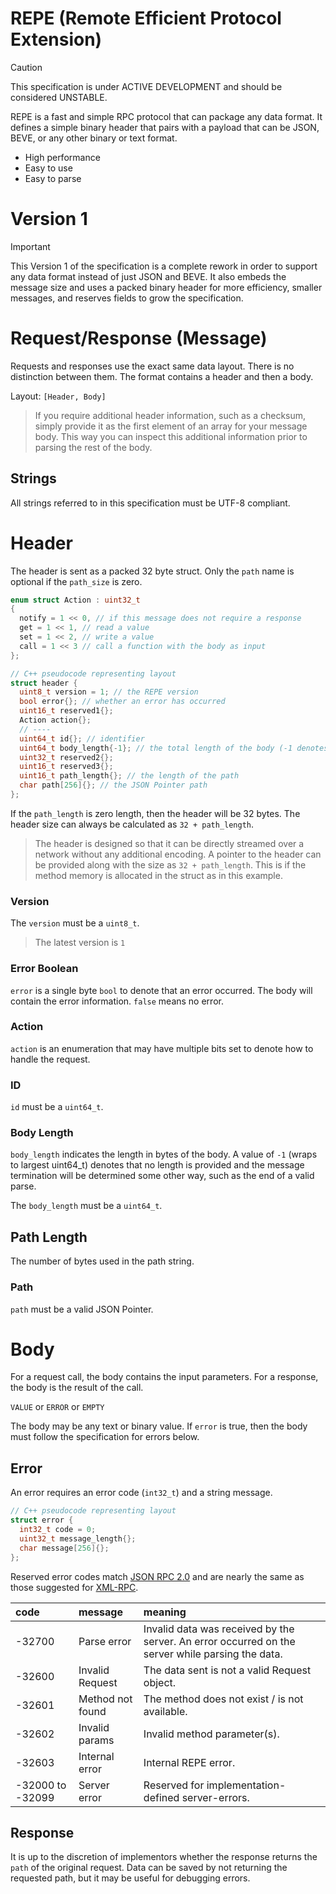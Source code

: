 # REPE (Remote Efficient Protocol Extension)

> [!CAUTION]
>
> This specification is under ACTIVE DEVELOPMENT and should be considered UNSTABLE.

REPE is a fast and simple RPC protocol that can package any data format. It defines a simple binary header that pairs with a payload that can be JSON, BEVE, or any other binary or text format.

- High performance
- Easy to use
- Easy to parse

# Version 1

> [!IMPORTANT]
>
> This Version 1 of the specification is a complete rework in order to support any data format instead of just JSON and BEVE. It also embeds the message size and uses a packed binary header for more efficiency, smaller messages, and reserves fields to grow the specification.

# Request/Response (Message)

Requests and responses use the exact same data layout. There is no distinction between them. The format contains a header and then a body.

Layout: `[Header, Body]`

> If you require additional header information, such as a checksum, simply provide it as the first element of an array for your message body. This way you can inspect this additional information prior to parsing the rest of the body.

## Strings

All strings referred to in this specification must be UTF-8 compliant.

# Header

The header is sent as a packed 32 byte struct. Only the `path` name is optional if the `path_size` is zero.

```c++
enum struct Action : uint32_t
{
  notify = 1 << 0, // if this message does not require a response
  get = 1 << 1, // read a value
  set = 1 << 2, // write a value
  call = 1 << 3 // call a function with the body as input
};

// C++ pseudocode representing layout
struct header {
  uint8_t version = 1; // the REPE version
  bool error{}; // whether an error has occurred
  uint16_t reserved1{};
  Action action{};
  // ----
  uint64_t id{}; // identifier
  uint64_t body_length{-1}; // the total length of the body (-1 denotes no size given)
  uint32_t reserved2{};
  uint16_t reserved3{};
  uint16_t path_length{}; // the length of the path
  char path[256]{}; // the JSON Pointer path
};
```

If the `path_length` is zero length, then the header will be 32 bytes. The header size can always be calculated as `32 + path_length`.

> The header is designed so that it can be directly streamed over a network without any additional encoding. A pointer to the header can be provided along with the size as `32 + path_length`. This is if the method memory is allocated in the struct as in this example.

### Version

The `version` must be a `uint8_t`.

> The latest version is `1`

### Error Boolean

`error` is a single byte `bool` to denote that an error occurred. The body will contain the error information. `false` means no error.

### Action

`action` is an enumeration that may have multiple bits set to denote how to handle the request.

### ID

`id` must be a `uint64_t`.

### Body Length

`body_length` indicates the length in bytes of the body. A value of `-1` (wraps to largest uint64_t) denotes that no length is provided and the message termination will be determined some other way, such as the end of a valid parse.

The `body_length` must be a `uint64_t`.

## Path Length

The number of bytes used in the path string.

### Path

`path` must be a valid JSON Pointer.

# Body

For a request call, the body contains the input parameters. For a response, the body is the result of the call.

`VALUE` or `ERROR` or `EMPTY`

The body may be any text or binary value. If `error` is true, then the body must follow the specification for errors below.

## Error

An error requires an error code (`int32_t`) and a string message.

```c++
// C++ pseudocode representing layout
struct error {
  int32_t code = 0;
  uint32_t message_length{};
  char message[256]{};
};
```

Reserved error codes match [JSON RPC 2.0](https://www.jsonrpc.org/specification) and are nearly the same as those suggested for [XML-RPC](http://xmlrpc-epi.sourceforge.net/specs/rfc.fault_codes.php).

| code             | message          | meaning                                                      |
| :--------------- | :--------------- | :----------------------------------------------------------- |
| -32700           | Parse error      | Invalid data was received by the server. An error occurred on the server while parsing the data. |
| -32600           | Invalid Request  | The data sent is not a valid Request object.                 |
| -32601           | Method not found | The method does not exist / is not available.                |
| -32602           | Invalid params   | Invalid method parameter(s).                                 |
| -32603           | Internal error   | Internal REPE error.                                         |
| -32000 to -32099 | Server error     | Reserved for implementation-defined server-errors.           |

## Response

It is up to the discretion of implementors whether the response returns the `path` of the original request. Data can be saved by not returning the requested path, but it may be useful for debugging errors.

